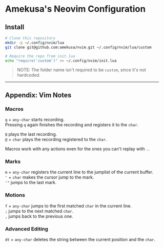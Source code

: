 # Amekusa's Neovim Configuration

## Install
```sh
# Clone this repository
mkdir -p ~/.config/nvim/lua
git clone git@github.com:amekusa/nvim.git ~/.config/nvim/lua/custom

# Require the repo from init.lua
echo "require('custom')" >> ~/.config/nvim/init.lua
```

> NOTE: The folder name isn't required to be `custom`, since it's not hardcoded.

----

## Appendix: Vim Notes

### Macros
`q` + `any-char` starts recording.  
Pressing `q` again finishes the recording and registers it to the `char`.

`Q` plays the last recording.  
`@` + `char` plays the recording registered to the `char`.

Macros work with any actions even for the ones you can't replay with `.`.

### Marks
`m` + `any-char` registers the current line to the jumplist of the current buffer.  
`'` + `char` makes the cursor jump to the mark.  
`'"` jumps to the last mark.  

### Motions
`f` + `any-char` jumps to the first matched `char` in the current line.  
`;` jumps to the next matched `char`.  
`,` jumps back to the previous one.

### Advanced Editing
`dt` + `any-char` deletes the string between the current position and the `char`.

